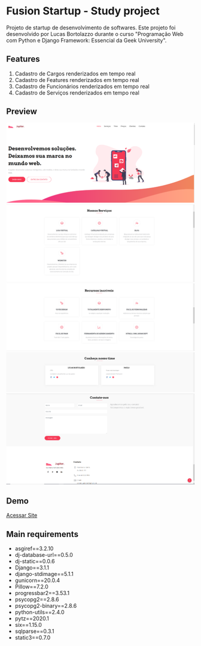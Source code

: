 # Fusion Startup - Study project

Projeto de startup de desenvolvimento de softwares.
Este projeto foi desenvolvido por Lucas Bortolazzo durante o curso "Programação Web com Python e Django Framework: Essencial da Geek University".

## Features

1. Cadastro de Cargos renderizados em tempo real
2. Cadastro de Features renderizados em tempo real
3. Cadastro de Funcionários renderizados em tempo real
4. Cadastro de Serviços renderizados em tempo real

## Preview

![print](prints/Principal.PNG) 
![print](prints/02.PNG) 
![print](prints/03.PNG) 
![print](prints/04.PNG) 
![print](prints/05.PNG) 

## Demo
[Acessar Site](https://jupitersoft.herokuapp.com/)
 
## Main requirements

* asgiref==3.2.10
* dj-database-url==0.5.0
* dj-static==0.0.6
* Django==3.1.1
* django-stdimage==5.1.1
* gunicorn==20.0.4
* Pillow==7.2.0
* progressbar2==3.53.1
* psycopg2==2.8.6
* psycopg2-binary==2.8.6
* python-utils==2.4.0
* pytz==2020.1
* six==1.15.0
* sqlparse==0.3.1
* static3==0.7.0 
